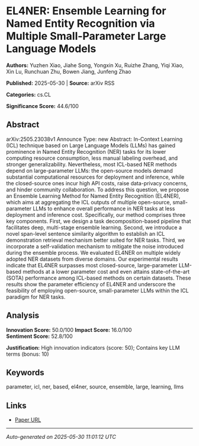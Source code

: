 # EL4NER: Ensemble Learning for Named Entity Recognition via Multiple Small-Parameter Large Language Models

**Authors:** Yuzhen Xiao, Jiahe Song, Yongxin Xu, Ruizhe Zhang, Yiqi Xiao, Xin Lu, Runchuan Zhu, Bowen Jiang, Junfeng Zhao

**Published:** 2025-05-30 | **Source:** arXiv RSS

**Categories:** cs.CL

**Significance Score:** 44.6/100

## Abstract

arXiv:2505.23038v1 Announce Type: new 
Abstract: In-Context Learning (ICL) technique based on Large Language Models (LLMs) has gained prominence in Named Entity Recognition (NER) tasks for its lower computing resource consumption, less manual labeling overhead, and stronger generalizability. Nevertheless, most ICL-based NER methods depend on large-parameter LLMs: the open-source models demand substantial computational resources for deployment and inference, while the closed-source ones incur high API costs, raise data-privacy concerns, and hinder community collaboration. To address this question, we propose an Ensemble Learning Method for Named Entity Recognition (EL4NER), which aims at aggregating the ICL outputs of multiple open-source, small-parameter LLMs to enhance overall performance in NER tasks at less deployment and inference cost. Specifically, our method comprises three key components. First, we design a task decomposition-based pipeline that facilitates deep, multi-stage ensemble learning. Second, we introduce a novel span-level sentence similarity algorithm to establish an ICL demonstration retrieval mechanism better suited for NER tasks. Third, we incorporate a self-validation mechanism to mitigate the noise introduced during the ensemble process. We evaluated EL4NER on multiple widely adopted NER datasets from diverse domains. Our experimental results indicate that EL4NER surpasses most closed-source, large-parameter LLM-based methods at a lower parameter cost and even attains state-of-the-art (SOTA) performance among ICL-based methods on certain datasets. These results show the parameter efficiency of EL4NER and underscore the feasibility of employing open-source, small-parameter LLMs within the ICL paradigm for NER tasks.

## Analysis

**Innovation Score:** 50.0/100
**Impact Score:** 16.0/100  
**Sentiment Score:** 52.8/100

**Justification:** High innovation indicators (score: 50); Contains key LLM terms (bonus: 10)

## Keywords

parameter, icl, ner, based, el4ner, source, ensemble, large, learning, llms

## Links

- [Paper URL](https://arxiv.org/abs/2505.23038)

---
*Auto-generated on 2025-05-30 11:01:12 UTC*
